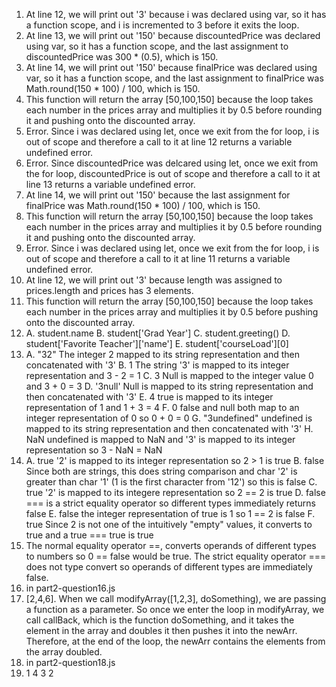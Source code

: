 1. At line 12, we will print out '3' because i was declared using var, so it has a function scope, and i is incremented to 3 before it exits the loop.
2. At line 13, we will print out '150' because discountedPrice was declared using var, so it has a function scope, and the last assignment to discountedPrice was 300 * (0.5), which is 150.
3. At line 14, we will print out '150' because finalPrice was declared using var, so it has a function scope, and the last assignment to finalPrice was Math.round(150 * 100) / 100, which is 150.
4. This function will return the array [50,100,150] because the loop takes each number in the prices array and multiplies it by 0.5 before rounding it and pushing onto the discounted array.
5. Error. Since i was declared using let, once we exit from the for loop, i is out of scope and therefore a call to it at line 12 returns a variable undefined error.
6. Error. Since discountedPrice was delcared using let, once we exit from the for loop, discountedPrice is out of scope and therefore a call to it at line 13 returns a variable undefined error.
7. At line 14, we will print out '150' because the last assignment for finalPrice was Math.round(150 * 100) / 100, which is 150.
8. This function will return the array [50,100,150] because the loop takes each number in the prices array and multiplies it by 0.5 before rounding it and pushing onto the discounted array.
9. Error. Since i was declared using let, once we exit from the for loop, i is out of scope and therefore a call to it at line 11 returns a variable undefined error.
10. At line 12, we will print out '3' because length was assigned to prices.length and prices has 3 elements.
11. This function will return the array [50,100,150] because the loop takes each number in the prices array and multiplies it by 0.5 before pushing onto the discounted array.
12. A. student.name
    B. student['Grad Year']
    C. student.greeting()
    D. student['Favorite Teacher']['name']
    E. student['courseLoad'][0]
13. A. "32" The integer 2 mapped to its string representation and then concatenated with '3'
    B. 1 The string '3' is mapped to its integer representation and 3 - 2 = 1
    C. 3 Null is mapped to the integer value 0 and 3 + 0 = 3
    D. '3null' Null is mapped to its string representation and then concatenated with '3'
    E. 4 true is mapped to its integer representation of 1 and 1 + 3 = 4
    F. 0 false and null both map to an integer representation of 0 so 0 + 0 = 0
    G. "3undefined" undefined is mapped to its string representation and then concatenated with '3'
    H. NaN undefined is mapped to NaN and '3' is mapped to its integer representation so 3 - NaN = NaN
14. A. true '2' is mapped to its integer representation so 2 > 1 is true
    B. false Since both are strings, this does string comparison and char '2' is greater than char '1' (1 is the first character from '12') so this is false
    C. true '2' is mapped to its integere representation so 2 == 2 is true
    D. false === is a strict equality operator so different types immediately returns false
    E. false the integer representation of true is 1 so 1 == 2 is false
    F. true Since 2 is not one of the intuitively "empty" values, it converts to true and a true === true is true
15. The normal equality operator ==, converts operands of different types to numbers so 0 == false would be true. The strict equality operator === does not type convert so operands of different types are immediately false.
16. in part2-question16.js
17. [2,4,6]. When we call modifyArray([1,2,3], doSomething), we are passing a function as a parameter. So once we enter the loop in modifyArray, we call callBack, which is the function doSomething, and it takes the element in the array and doubles it then pushes it into the newArr. Therefore, at the end of the loop, the newArr contains the elements from the array doubled.
18. in part2-question18.js
19. 1
    4
    3
    2
    